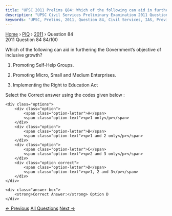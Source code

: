 ```yaml
---
title: "UPSC 2011 Prelims Q84: Which of the following can aid in furthering the Government’..."
description: "UPSC Civil Services Preliminary Examination 2011 Question 84 with options and answer"
keywords: "UPSC, Prelims, 2011, Question 84, Civil Services, IAS, Previous Year Questions"
---
```


<nav class="breadcrumb">
    <a href="../../">Home</a>
    <span>›</span>
    <a href="../">PIQ</a>
    <span>›</span>
    <a href="./">2011</a>
    <span>›</span>
    <span>Question 84</span>
</nav>

<div class="question-header">
    <div class="question-meta">
        <span class="year-badge">2011</span>
        <span class="question-number">Question 84</span>
        <span class="progress">84/100</span>
    </div>
    <div class="progress-bar">
        <div class="progress-fill" style="width: 84.0%"></div>
    </div>
</div>

<div class="question-content">
    <div class="question-text">
        <p>Which of the following can aid in furthering the Government’s objective of inclusive growth?</p>
<ol>
<li>
<p>Promoting Self-Help Groups.</p>
</li>
<li>
<p>Promoting Micro, Small and Medium Enterprises.</p>
</li>
<li>
<p>Implementing the Right to Education Act</p>
</li>
</ol>
<p>Select the Correct answer using the codes given below :</p>
    </div>
    
    <div class="options">
        <div class="option">
            <span class="option-letter">A</span>
            <span class="option-text"><p>1 only</p></span>
        </div>
        <div class="option">
            <span class="option-letter">B</span>
            <span class="option-text"><p>1 and 2 only</p></span>
        </div>
        <div class="option">
            <span class="option-letter">C</span>
            <span class="option-text"><p>2 and 3 only</p></span>
        </div>
        <div class="option correct">
            <span class="option-letter">D</span>
            <span class="option-text"><p>1, 2 and 3</p></span>
        </div>
    </div>

    <div class="answer-box">
        <strong>Correct Answer:</strong> Option D
    </div>
</div>

<div class="question-nav">
    <a href="../q083-in-india-which-of-the-following-have-the-highest-s/" class="nav-btn prev">← Previous</a>
    <a href="../" class="nav-btn center">All Questions</a>
    <a href="../q085-why-is-the-government-of-india-disinvesting-its-eq/" class="nav-btn next">Next →</a>
</div>
